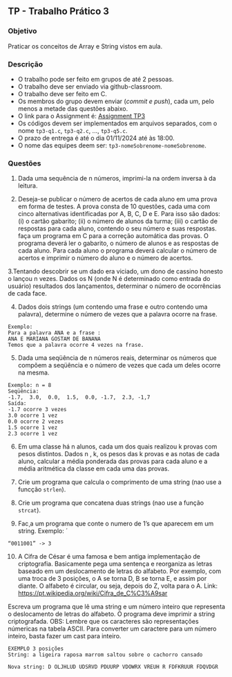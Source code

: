## TP - Trabalho Prático 3

### Objetivo

Praticar os conceitos de Array e String vistos em aula.


### Descrição

- O trabalho pode ser feito em grupos de até 2 pessoas.
- O trabalho deve ser enviado via github-classroom.
- O trabalho deve ser feito em C.
- Os membros do grupo devem enviar (*commit e push*), cada um, pelo menos a metade das questões abaixo.
- O link para o Assignment é: [Assignment TP3](https://classroom.github.com/a/gnNEiMg3)
- Os códigos devem ser implementados em arquivos separados, com o nome `tp3-q1.c`, `tp3-q2.c`, ..., `tp3-q5.c`.
- O prazo de entrega é até o dia 01/11/2024 até às 18:00.
- O nome das equipes deem ser: `tp3-nomeSobrenome-nomeSobrenome`.

### Questões

1. Dada uma sequência de n números, imprimi-la na ordem inversa à da leitura.
   
2. Deseja-se publicar o número de acertos de cada aluno em uma prova em forma de testes. A prova consta de 10 questões, cada uma com cinco alternativas identificadas por A, B, C, D e E. Para isso são dados: (i) o cartão gabarito; (ii) o número de alunos da turma; (iii) o cartão de respostas para cada aluno, contendo o seu número e suas respostas. faça um programa em C para a correção automática das provas. O programa deverá ler o gabarito, o número de alunos e as respostas de cada aluno. Para cada aluno o programa deverá calcular o número de acertos e imprimir o número do aluno e o número de acertos.

3.Tentando descobrir se um dado era viciado, um dono de cassino honesto o lançou n vezes. Dados os N (onde N é determinado como entrada do usuário) resultados dos lançamentos, determinar o número de ocorrências de cada face. 

4. Dados dois strings (um contendo uma frase e outro contendo uma palavra), determine o número de vezes que a palavra ocorre na frase.
```
Exemplo:
Para a palavra ANA e a frase :
ANA E MARIANA GOSTAM DE BANANA
Temos que a palavra ocorre 4 vezes na frase.
```

5. Dada uma seqüência de n números reais, determinar os números que compõem a seqüência e o número de vezes que cada um deles ocorre na mesma.

```
Exemplo: n = 8
Seqüência: 
-1.7,  3.0,  0.0,  1.5,  0.0, -1.7,  2.3, -1,7
Saída:       
-1.7 ocorre 3 vezes
3.0 ocorre 1 vez
0.0 ocorre 2 vezes
1.5 ocorre 1 vez
2.3 ocorre 1 vez 
```

6. Em uma classe há n alunos, cada um dos quais realizou k provas com pesos distintos. Dados n , k, os pesos das k provas e as notas de cada aluno, calcular a média ponderada das provas para cada aluno e a média aritmética da classe em cada uma das provas.

7. Crie um programa que calcula o comprimento de uma string (nao use a funcção ```strlen```).

8. Crie um programa que concatena duas strings (nao use a função ```strcat```).

9. Fac¸a um programa que conte o numero de 1’s que aparecem em um string. Exemplo: ´
```
“0011001” -> 3
```

10.  A Cifra de César é uma famosa e bem antiga implementação de criptografia. Basicamente pega uma sentença e reorganiza as letras baseado em um deslocamento de letras do alfabeto. Por exemplo, com uma troca de 3 posições, o A se torna D, B se torna E, e assim por diante. O alfabeto é circular, ou seja, depois do Z, volta para o A.
Link: https://pt.wikipedia.org/wiki/Cifra_de_C%C3%A9sar

Escreva um programa que lê uma string e um número inteiro que representa o deslocamento de letras do alfabeto. O programa deve imprimir a string criptografada.
OBS: Lembre que os caracteres são representações númericas na tabela ASCII. Para converter um caractere para um número inteiro, basta fazer um cast para inteiro. 

```
EXEMPLO 3 posições
String: a ligeira raposa marrom saltou sobre o cachorro cansado

Nova string: D OLJHLUD UDSRVD PDUURP VDOWRX VREUH R FDFKRUUR FDQVDGR
```